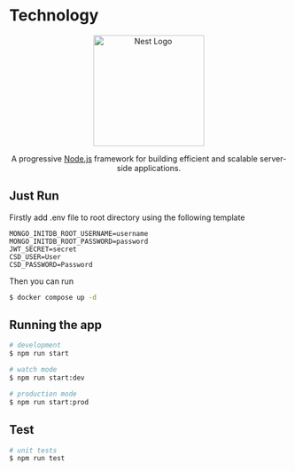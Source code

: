 # Technology
<p align="center">
  <a href="http://nestjs.com/" target="blank"><img src="https://nestjs.com/img/logo-small.svg" width="200" alt="Nest Logo" /></a>
</p>

<p align="center">A progressive <a href="http://nodejs.org" target="_blank">Node.js</a> framework for building efficient and scalable server-side applications.</p>

## Just Run

Firstly add .env file to root directory using the following template 
```text
MONGO_INITDB_ROOT_USERNAME=username
MONGO_INITDB_ROOT_PASSWORD=password
JWT_SECRET=secret
CSD_USER=User
CSD_PASSWORD=Password
```
Then you can run
```bash
$ docker compose up -d
```

## Running the app

```bash
# development
$ npm run start

# watch mode
$ npm run start:dev

# production mode
$ npm run start:prod
```

## Test

```bash
# unit tests
$ npm run test
```
